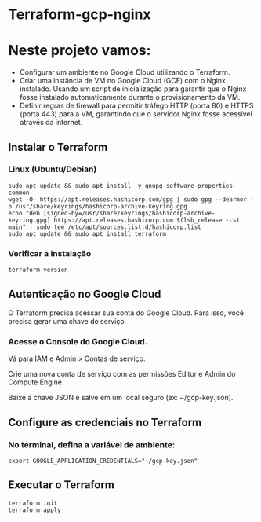 # Terraform-gcp-nginx
# Neste projeto vamos:

 - Configurar um ambiente no Google Cloud utilizando o Terraform.
 - Criar uma instância de VM no Google Cloud (GCE) com o Nginx instalado. Usando um script de inicialização para garantir que o Nginx fosse instalado automaticamente durante o provisionamento da VM.
 - Definir regras de firewall para permitir tráfego HTTP (porta 80) e HTTPS (porta 443) para a VM, garantindo que o servidor Nginx fosse acessível através da internet.

## Instalar o Terraform
### Linux (Ubuntu/Debian)
    sudo apt update && sudo apt install -y gnupg software-properties-common
    wget -O- https://apt.releases.hashicorp.com/gpg | sudo gpg --dearmor -o /usr/share/keyrings/hashicorp-archive-keyring.gpg
    echo "deb [signed-by=/usr/share/keyrings/hashicorp-archive-keyring.gpg] https://apt.releases.hashicorp.com $(lsb_release -cs) main" | sudo tee /etc/apt/sources.list.d/hashicorp.list
    sudo apt update && sudo apt install terraform
### Verificar a instalação
    terraform version

## Autenticação no Google Cloud
  O Terraform precisa acessar sua conta do Google Cloud. Para isso, você precisa gerar uma chave de serviço.
  
  ### Acesse o Console do Google Cloud.
  Vá para IAM e Admin > Contas de serviço.
  
  Crie uma nova conta de serviço com as permissões Editor e Admin do Compute Engine.
  
  Baixe a chave JSON e salve em um local seguro (ex: ~/gcp-key.json).
  
## Configure as credenciais no Terraform
### No terminal, defina a variável de ambiente:
    export GOOGLE_APPLICATION_CREDENTIALS="~/gcp-key.json"
## Executar o Terraform
    terraform init
    terraform apply
